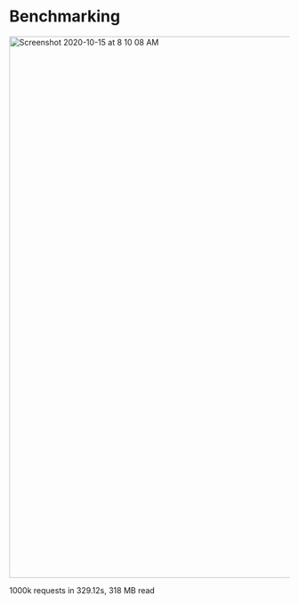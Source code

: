 # Benchmarking
<img width="971" alt="Screenshot 2020-10-15 at 8 10 08 AM" src="https://user-images.githubusercontent.com/19304394/96068489-fbbce300-0ebd-11eb-8633-0438b1311ccb.png">

1000k requests in 329.12s, 318 MB read